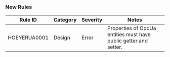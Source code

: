 ### New Rules

| Rule ID     | Category | Severity | Notes                                                            |
|-------------|----------|----------|------------------------------------------------------------------|
| HOEYERUA0001 | Design   | Error    | Properties of OpcUa entities must have public getter and setter. |